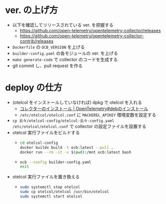 # ver. の上げ方

- 以下を確認してリリースされている ver. を把握する
  - https://github.com/open-telemetry/opentelemetry-collector/releases
  - https://github.com/open-telemetry/opentelemetry-collector-contrib/releases
- `Dockerfile` の `OCB_VERSION` を上げる
- `builder-config.yaml` の各モジュールの ver. を上げる
- `make generate-code` で collector のコードを生成する
- git commit し、pull request を作る

# deploy の仕方

- (otelcol をインストールしていなければ) dpkg で otelcol を入れる
  - [コレクターのインストール | OpenTelemetry#debのインストール](https://opentelemetry.io/ja/docs/collector/installation/#deb%E3%81%AE%E3%82%A4%E3%83%B3%E3%82%B9%E3%83%88%E3%83%BC%E3%83%AB)
  - `/etc/otelcol/otelcol.conf` に `MACKEREL_APIKEY` 環境変数を設定する
- `cp 云々/otelcol-config/otelcol-云々-config.yaml /etc/otelcol/otelcol.conf` で collector の設定ファイルを設置する
- otelcol 実行ファイルをビルドする
  - ```sh
    cd otelcol-config
    docker buildx build -t ocb:latest --pull .
    docker run --rm -it -v $(pwd):/mnt ocb:latest bash
    ```
  - ```sh
    ocb --config builder-config.yaml
    exit
    ```
- otelcol 実行ファイルを置き換える
  - ```sh
    sudo systemctl stop otelcol
    sudo cp otelcol/otelcol /usr/bin/otelcol
    sudo systemctl start otelcol
    ```
